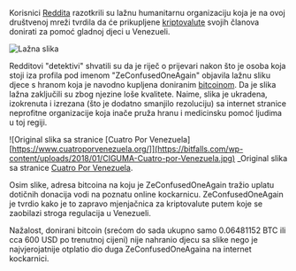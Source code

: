 Korisnici [Reddita][rdt] razotkrili su lažnu humanitarnu organizaciju koja je na ovoj društvenoj mreži tvrdila da će prikupljene [kriptovalute][cc] svojih članova donirati za pomoć gladnoj djeci u Venezueli.

![Lažna slika](https://bitfalls.com/wp-content/uploads/2018/01/q72lft88k2d01.jpg)

Redditovi "detektivi" shvatili su da je riječ o prijevari nakon što je osoba koja stoji iza profila pod imenom "ZeConfusedOneAgain" objavila lažnu sliku djece s hranom koja je navodno kupljena doniranim [bitcoinom][btc]. Da je slika lažna zaključili su zbog njezine loše kvalitete. Naime, slika je ukradena, izokrenuta i izrezana (što je dodatno smanjilo rezoluciju) sa internet stranice neprofitne organizacije koja inače pruža hranu i medicinsku pomoć ljudima u toj regiji.

![Original slika sa stranice [Cuatro Por Venezuela][https://www.cuatroporvenezuela.org/]](https://bitfalls.com/wp-content/uploads/2018/01/CIGUMA-Cuatro-por-Venezuela.jpg)
_Original slika sa stranice [Cuatro Por Venezuela](https://www.cuatroporvenezuela.org/).

Osim slike, adresa bitcoina na koju je ZeConfusedOneAgain tražio uplatu dotičnih donacija vodi na poznatu online kockarnicu. ZeConfusedOneAgain je tvrdio kako je to zapravo mjenjačnica za kriptovalute putem koje se zaobilazi stroga regulacija u Venezueli.

Nažalost, donirani bitcoin (srećom do sada ukupno samo 0.06481152 BTC ili cca 600 USD po trenutnoj cijeni) nije nahranio djecu sa slike nego je najvjerojatnije otplatio dio duga ZeConfusedOneAgaina na internet kockarnici.

[cc]: https://bitfalls.com/hr/2017/08/20/cryptocurrency/
[btc]: https://bitfalls.com/hr/2017/09/01/send-receive-bitcoin/
[rdt]: https://www.reddit.com/r/Bitcoin/comments/7tvft3/venezuela_bitcoin_donation_use_thank_you/?st=jd1537ka&sh=633cede5
